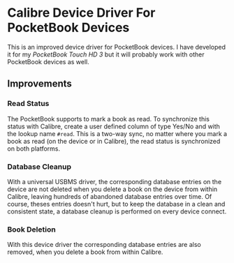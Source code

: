 # Calibre Device Driver For PocketBook Devices

This is an improved device driver for PocketBook devices. I have developed it
for my _PocketBook Touch HD 3_ but it will probably work with other PocketBook devices
as well.


## Improvements

### Read Status
The PocketBook supports to mark a book as read. To synchronize this status with Calibre, create a user defined column of type Yes/No and with the lookup name `#read`. This is a two-way sync, no matter where you mark a book as read (on the device or in Calibre), the read status is synchronized on both platforms.

### Database Cleanup
With a universal USBMS driver, the corresponding database entries on the device are not deleted when you delete a book on the device from within Calibre, leaving hundreds of abandoned database entries over time. Of course, theses entries doesn't hurt, but to keep the database in a clean and consistent state, a database cleanup is performed on every device connect.

### Book Deletion
With this device driver the corresponding database entries are also removed, when you delete a book from within Calibre.

